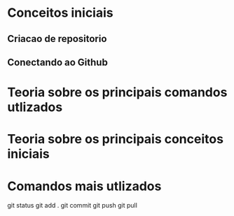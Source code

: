 # Conceitos iniciais 

## Criacao de repositorio 

## Conectando ao Github 

# Teoria sobre os principais comandos utlizados 

# Teoria sobre os principais conceitos iniciais

# Comandos mais utlizados 
git status 
git add .
git commit 
git push
git pull
